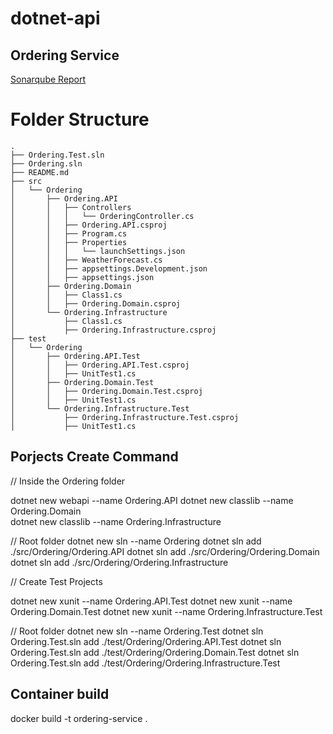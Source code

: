 # dotnet-api

## Ordering Service

[Sonarqube Report](https://sonarcloud.io/project/overview?id=natarajanmca11_dotnet-api)

Folder Structure
================
```
.
├── Ordering.Test.sln
├── Ordering.sln
├── README.md
├── src
│   └── Ordering
│       ├── Ordering.API
│       │   ├── Controllers
│       │   │   └── OrderingController.cs
│       │   ├── Ordering.API.csproj
│       │   ├── Program.cs
│       │   ├── Properties
│       │   │   └── launchSettings.json
│       │   ├── WeatherForecast.cs
│       │   ├── appsettings.Development.json
│       │   ├── appsettings.json
│       ├── Ordering.Domain
│       │   ├── Class1.cs
│       │   ├── Ordering.Domain.csproj
│       └── Ordering.Infrastructure
│           ├── Class1.cs
│           ├── Ordering.Infrastructure.csproj
├── test
│   └── Ordering
│       ├── Ordering.API.Test
│       │   ├── Ordering.API.Test.csproj
│       │   ├── UnitTest1.cs
│       ├── Ordering.Domain.Test
│       │   ├── Ordering.Domain.Test.csproj
│       │   ├── UnitTest1.cs
│       └── Ordering.Infrastructure.Test
│           ├── Ordering.Infrastructure.Test.csproj
│           ├── UnitTest1.cs

```

## Porjects Create Command

// Inside the Ordering folder

dotnet new webapi --name Ordering.API
dotnet new classlib --name Ordering.Domain  
dotnet new classlib --name Ordering.Infrastructure

// Root folder
dotnet new sln --name Ordering
dotnet sln add ./src/Ordering/Ordering.API
dotnet sln add ./src/Ordering/Ordering.Domain
dotnet sln add ./src/Ordering/Ordering.Infrastructure

// Create Test Projects

dotnet new xunit --name Ordering.API.Test
dotnet new xunit --name Ordering.Domain.Test
dotnet new xunit --name Ordering.Infrastructure.Test

// Root folder
dotnet new sln --name Ordering.Test
dotnet sln Ordering.Test.sln add ./test/Ordering/Ordering.API.Test
dotnet sln Ordering.Test.sln add ./test/Ordering/Ordering.Domain.Test
dotnet sln Ordering.Test.sln add ./test/Ordering/Ordering.Infrastructure.Test

## Container build

docker build -t ordering-service .